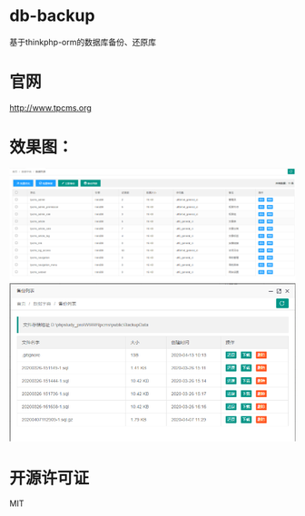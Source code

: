# db-backup
基于thinkphp-orm的数据库备份、还原库

# 官网
http://www.tpcms.org


# 效果图：
![数据表列表](/resources/img/db_table_list.png)
![备份文件列表](/resources/img/db_backup_list.png)


# 开源许可证
MIT
